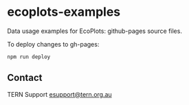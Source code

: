 # ecoplots-examples
Data usage examples for EcoPlots: github-pages source files.

To deploy changes to gh-pages:
```
npm run deploy
```

## Contact

TERN Support
esupport@tern.org.au
